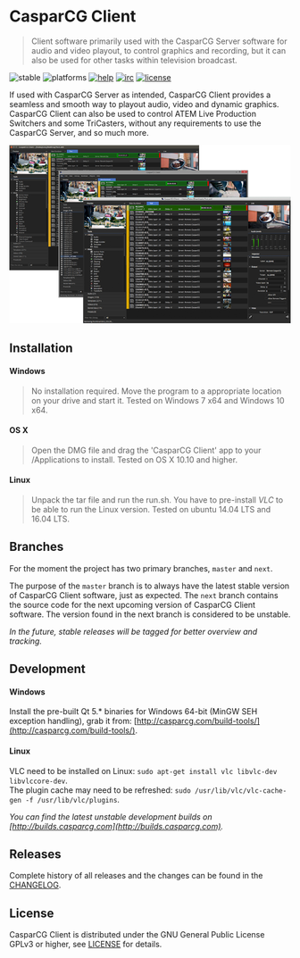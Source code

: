 # CasparCG Client
> Client software primarily used with the CasparCG Server software for audio and video playout, to control graphics and recording, but it can also be used for other tasks within television broadcast.

![stable](https://img.shields.io/badge/stable-v2.0.8-lightgrey.svg?style=flat-square)
![platforms](https://img.shields.io/badge/platforms-windows%20%7C%20linux%20%7C%20osx-brightgreen.svg?style=flat-square)
[![help](https://img.shields.io/badge/help-community%20forum-green.svg?style=flat-square)](https://casparcg.com/forum)
[![irc](https://img.shields.io/badge/irc-%23casparcg-green.svg?style=flat-square)](https://kiwiirc.com/client/sinisalo.freenode.net/?nick=Guest|?#CasparCG)
[![license](https://img.shields.io/badge/license-GPLv3-blue.svg?style=flat-square)](LICENSE)

If used with CasparCG Server as intended, CasparCG Client provides a seamless and smooth way to playout audio, video and dynamic graphics. CasparCG Client can also be used to control ATEM Live Production Switchers and some TriCasters, without any requirements to use the CasparCG Server, and so much more.

<p align="center"><img src="/src/Widgets/Images/Clients.png"></p>


## Installation

#### Windows
> No installation required. Move the program to a appropriate location on your drive and start it.
> Tested on Windows 7 x64 and Windows 10 x64.

#### OS X
> Open the DMG file and drag the 'CasparCG Client' app to your /Applications to install.
> Tested on OS X 10.10 and higher.

#### Linux
> Unpack the tar file and run the run.sh. You have to pre-install *VLC* to be able to run the Linux version.
> Tested on ubuntu 14.04 LTS and 16.04 LTS.


## Branches
For the moment the project has two primary branches, `master` and `next`.  

The purpose of the `master` branch is to always have the latest stable version of CasparCG Client software, just as expected. The `next` branch contains the source code for the next upcoming version of CasparCG Client software. The version found in the next branch is considered to be unstable.  

*In the future, stable releases will be tagged for better overview and tracking.*


## Development

#### Windows
Install the pre-built Qt 5.* binaries for Windows 64-bit (MinGW SEH exception handling),
grab it from: [http://casparcg.com/build-tools/](http://casparcg.com/build-tools/).

#### Linux
VLC need to be installed on Linux: `sudo apt-get install vlc libvlc-dev libvlccore-dev`.  
The plugin cache may need to be refreshed: `sudo /usr/lib/vlc/vlc-cache-gen -f /usr/lib/vlc/plugins`.

*You can find the latest unstable development builds on [http://builds.casparcg.com](http://builds.casparcg.com).*


## Releases
Complete history of all releases and the changes can be found in the [CHANGELOG](CHANGELOG).


## License
CasparCG Client is distributed under the GNU General Public License GPLv3 or higher, see [LICENSE](LICENSE) for details.
